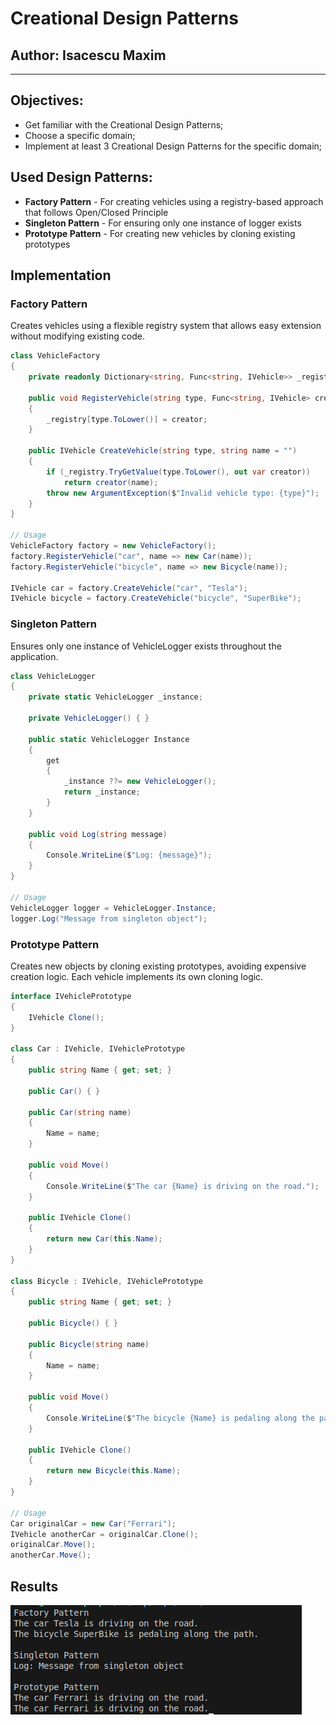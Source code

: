 # Creational Design Patterns
## Author: Isacescu Maxim

---

## Objectives:
- Get familiar with the Creational Design Patterns;
- Choose a specific domain;
- Implement at least 3 Creational Design Patterns for the specific domain;

## Used Design Patterns:
- **Factory Pattern** - For creating vehicles using a registry-based approach that follows Open/Closed Principle
- **Singleton Pattern** - For ensuring only one instance of logger exists
- **Prototype Pattern** - For creating new vehicles by cloning existing prototypes

## Implementation

### Factory Pattern
Creates vehicles using a flexible registry system that allows easy extension without modifying existing code.

```csharp
class VehicleFactory
{
    private readonly Dictionary<string, Func<string, IVehicle>> _registry = new();

    public void RegisterVehicle(string type, Func<string, IVehicle> creator)
    {
        _registry[type.ToLower()] = creator;
    }

    public IVehicle CreateVehicle(string type, string name = "")
    {
        if (_registry.TryGetValue(type.ToLower(), out var creator))
            return creator(name);
        throw new ArgumentException($"Invalid vehicle type: {type}");
    }
}

// Usage
VehicleFactory factory = new VehicleFactory();
factory.RegisterVehicle("car", name => new Car(name));
factory.RegisterVehicle("bicycle", name => new Bicycle(name));

IVehicle car = factory.CreateVehicle("car", "Tesla");
IVehicle bicycle = factory.CreateVehicle("bicycle", "SuperBike");
```

### Singleton Pattern
Ensures only one instance of VehicleLogger exists throughout the application.

```csharp
class VehicleLogger
{
    private static VehicleLogger _instance;
    
    private VehicleLogger() { }
    
    public static VehicleLogger Instance
    {
        get
        {
            _instance ??= new VehicleLogger();
            return _instance;
        }
    }
    
    public void Log(string message)
    {
        Console.WriteLine($"Log: {message}");
    }
}

// Usage
VehicleLogger logger = VehicleLogger.Instance;
logger.Log("Message from singleton object");
```

### Prototype Pattern
Creates new objects by cloning existing prototypes, avoiding expensive creation logic. Each vehicle implements its own cloning logic.

```csharp
interface IVehiclePrototype
{
    IVehicle Clone();
}

class Car : IVehicle, IVehiclePrototype
{
    public string Name { get; set; }

    public Car() { }

    public Car(string name)
    {
        Name = name;
    }

    public void Move()
    {
        Console.WriteLine($"The car {Name} is driving on the road.");
    }
    
    public IVehicle Clone()
    {
        return new Car(this.Name);
    }
}

class Bicycle : IVehicle, IVehiclePrototype
{
    public string Name { get; set; }

    public Bicycle() { }

    public Bicycle(string name)
    {
        Name = name;
    }

    public void Move()
    {
        Console.WriteLine($"The bicycle {Name} is pedaling along the path.");
    }
    
    public IVehicle Clone()
    {
        return new Bicycle(this.Name);
    }
}

// Usage
Car originalCar = new Car("Ferrari");
IVehicle anotherCar = originalCar.Clone();
originalCar.Move();
anotherCar.Move();
```

## Results
<img src="img/result.png"/>